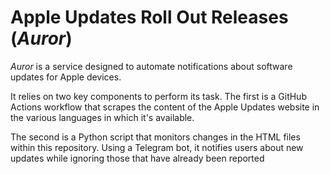 # Apple Updates Roll Out Releases (_Auror_)

_Auror_ is a service designed to automate notifications about software updates for Apple devices.

It relies on two key components to perform its task. The first is a GitHub Actions workflow that scrapes the content of the Apple Updates website in the various languages in which it's available.

The second is a Python script that monitors changes in the HTML files within this repository. Using a Telegram bot, it notifies users about new updates while ignoring those that have already been reported
